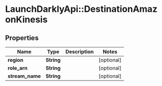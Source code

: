 # LaunchDarklyApi::DestinationAmazonKinesis

## Properties
Name | Type | Description | Notes
------------ | ------------- | ------------- | -------------
**region** | **String** |  | [optional] 
**role_arn** | **String** |  | [optional] 
**stream_name** | **String** |  | [optional] 



